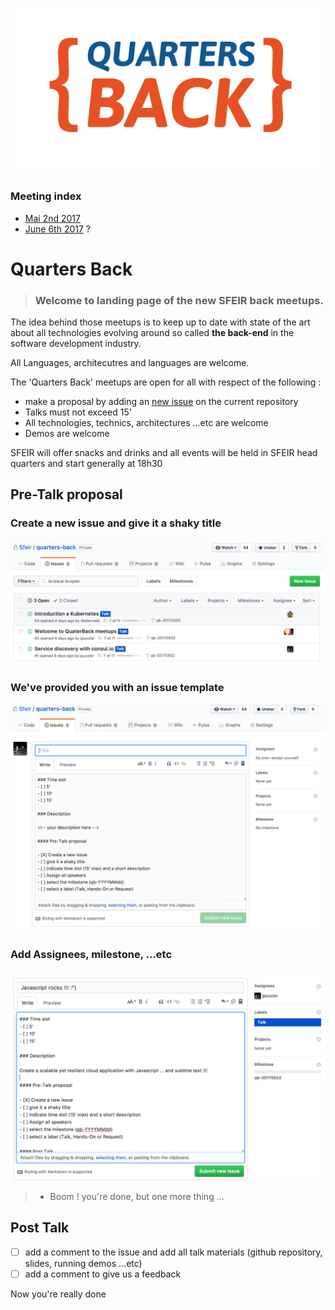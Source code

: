 ![logo quarters back 2017](LOGO_QUARTERS_BACK.png)


### Meeting index 
- [Mai 2nd 2017](https://github.com/Sfeir/quarters-back/milestone/1)
- [June 6th 2017](https://github.com/Sfeir/quarters-back/milestone/2) ?


# Quarters Back

> ### Welcome to landing page of the new SFEIR back meetups.

The idea behind those meetups is to keep up to date with state of the art about all technologies evolving around so called **the back-end** in the software development industry.

All Languages, architecutres and languages are welcome.

The 'Quarters Back' meetups are open for all with respect of the following :

- make a proposal by adding an [new issue](https://github.com/Sfeir/quarters-back/issues/new) on the current repository
- Talks must not exceed 15' 
- All technologies, technics, architectures ...etc are welcome
- Demos are welcome

SFEIR will offer snacks and drinks and all events will be held in SFEIR head quarters and start generally at 18h30

## Pre-Talk proposal

### Create a new issue and give it a shaky title
![logo quarters back 2017](NEW_ISSUE.png)

### We've provided you with an issue template
![logo quarters back 2017](ISSUE_TEMPLATE.png)

### Add Assignees, milestone, ...etc
![logo quarters back 2017](ISSUE_META.png)

> - Boom ! you're done, but one more thing ... 

## Post Talk
- [ ] add a comment to the issue and add all talk materials (github repository, slides, running demos ...etc)
- [ ] add a comment to give us a feedback 

Now you're really done
